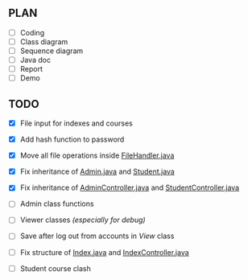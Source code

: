 ## PLAN
- [ ] Coding
- [ ] Class diagram
- [ ] Sequence diagram
- [ ] Java doc
- [ ] Report
- [ ] Demo

## TODO
- [x] File input for indexes and courses
- [x] Add hash function to password
- [x] Move all file operations inside [FileHandler.java](source/FileHandler.java)
- [x] Fix inheritance of [Admin.java](source/Admin.java) and [Student.java](source/Student.java)
- [x] Fix inheritance of [AdminController.java](source/AdminController.java) and 
[StudentController.java](source/StudentController.java)
- [ ] Admin class functions
- [ ] Viewer classes _(especially for debug)_
- [ ] Save after log out from accounts in _View_ class
- [ ] Fix structure of [Index.java](source/Index.java) and 
[IndexController.java](source/IndexController.java)
- [ ] Student course clash
  